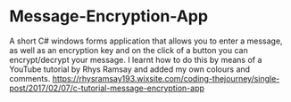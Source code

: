 # Message-Encryption-App
A short C# windows forms application that allows you to enter a message, as well as an encryption key and on the click of a button you can encrypt/decrypt your message. I learnt how to do this by means of a YouTube tutorial by Rhys Ramsay and added my own colours and comments.
https://rhysramsay193.wixsite.com/coding-thejourney/single-post/2017/02/07/c-tutorial-message-encryption-app
